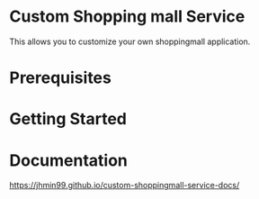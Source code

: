 # Custom Shopping mall Service
This allows you to customize your own shoppingmall application.

# Prerequisites

# Getting Started

# Documentation
https://jhmin99.github.io/custom-shoppingmall-service-docs/




